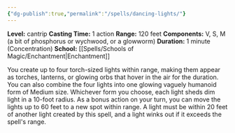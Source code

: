 ```yaml
---
{"dg-publish":true,"permalink":"/spells/dancing-lights/"}
---
```


**Level:** cantrip
**Casting Time:** 1 action
**Range:** 120 feet
**Components:** V, S, M (a bit of phosphorus or wychwood, or a glowworm)
**Duration:** 1 minute (Concentration)
**School:** [[Spells/Schools of Magic/Enchantment\|Enchantment]]

You create up to four torch-sized lights within range, making them appear as torches, lanterns, or glowing orbs that hover in the air for the duration. You can also combine the four lights into one glowing vaguely humanoid form of Medium size. Whichever form you choose, each light sheds dim light in a 10-foot radius.
As a bonus action on your turn, you can move the lights up to 60 feet to a new spot within range. A light must be within 20 feet of another light created by this spell, and a light winks out if it exceeds the spell's range.
